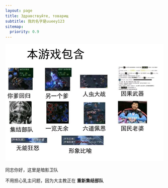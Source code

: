 ```yaml
---
layout: page
title: Здравствуйте, товарищ 
subtitle: 我的名字是uueey123
sitemap:
  priority: 0.9
---
```


<img src="/assets/img/B3B9CB3A784618628715501020D0CAEC.jpg" id="about-img">

<div id="describe-text">
	<p>同志你好，这里是暗影卫队</p>
	<p>不用担心乳主问题，因为大主教正在 <strong> <a href="https://github.com/knhash/Pudhina"> </a>重新集结部队 </strong></p>
</div>